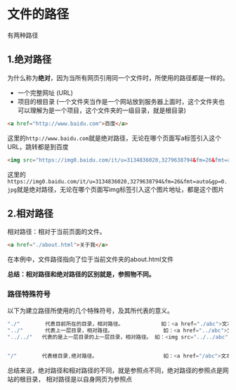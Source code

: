 # 文件的路径

有两种路径

## 1.绝对路径

为什么称为**绝对**，因为当所有网页引用同一个文件时，所使用的路径都是一样的。

- 一个完整网址 (URL)
- 项目的根目录 (一个文件夹当作是一个网站放到服务器上面时，这个文件夹也可以理解为是一个项目，这个文件夹的一级目录，就是根目录)

```html
<a href="http://www.baidu.com">百度</a>
```
这里的`http://www.baidu.com`就是绝对路径，无论在哪个页面写a标签引入这个URL，跳转都是到百度

```html
<img src="https://img0.baidu.com/it/u=3134836020,3279638794&fm=26&fmt=auto&gp=0.jpg" />
```
这里的`https://img0.baidu.com/it/u=3134836020,3279638794&fm=26&fmt=auto&gp=0.jpg`就是绝对路径，无论在哪个页面写img标签引入这个图片地址，都是这个图片


## 2.相对路径

相对路径：相对于当前页面的文件。

```html
<a href="./about.html">关于我</a>
```
在本例中，文件路径指向了位于当前文件夹的about.html文件

<b>总结：相对路径和绝对路径的区别就是，参照物不同。</b>

### 路径特殊符号
以下为建立路径所使用的几个特殊符号，及其所代表的意义。
```js
"./"        代表目前所在的目录，相对路径。            如：<a href="./abc">文本</a> 或 <img src="./abc" />
"../"       代表上一层目录，相对路径。                如：<a href="../abc">文本</a> 或 <img src="../abc" />
"../../"   代表的是上一层目录的上一层目录，相对路径。 如：<img src="../../abc" />


"/"        代表根目录,绝对路径。                     如：<a href="/abc">文本</a> 或 <img src="/abc" />
```

总结来说，绝对路径和相对路径的不同，就是参照点不同，绝对路径的参照点是网站的根目录， 相对路径是以自身网页为参照点